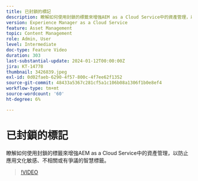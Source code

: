 ```yaml
---
title: 已封鎖的標記
description: 瞭解如何使用封鎖的標籤來增強AEM as a Cloud Service中的資產管理，以防止應用文化敏感、不相關或有爭議的智慧標籤。
version: Experience Manager as a Cloud Service
feature: Asset Management
topic: Content Management
role: Admin, User
level: Intermediate
doc-type: Feature Video
duration: 303
last-substantial-update: 2024-01-12T00:00:00Z
jira: KT-14778
thumbnail: 3426839.jpeg
exl-id: 0d02faeb-6290-4f57-800c-4f7ee62f1352
source-git-commit: 48433a5367c281cf5a1c106b08a1306f1b0e8ef4
workflow-type: tm+mt
source-wordcount: '60'
ht-degree: 6%

---
```


# 已封鎖的標記

瞭解如何使用封鎖的標籤來增強AEM as a Cloud Service中的資產管理，以防止應用文化敏感、不相關或有爭議的智慧標籤。

>[!VIDEO](https://video.tv.adobe.com/v/3426839/?learn=on)

